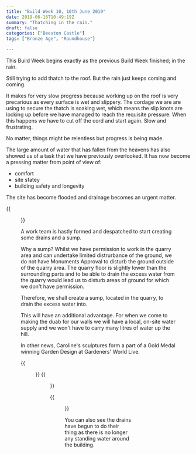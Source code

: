 ```yaml
---
title: "Build Week 10, 10th June 2019"
date: 2019-06-16T10:49:19Z
summary: "Thatching in the rain."
draft: false
categories: ["Beeston Castle"]
tags: ["Bronze Age", "Roundhouse"]

---
```

This Build Week begins exactly as the previous Build Week finished; in the rain.

Still trying to add thatch to the roof. But the rain just keeps coming and coming.

It makes for very slow progress because working up on the roof is very 
precarious as every surface is wet and slippery. The cordage we are are 
using to secure the thatch is soaking wet, which means the slip knots are 
locking up before we have managed to reach the requisite pressure. When this 
happens we have to cut off the cord and start again. Slow and frustrating.

No matter, things might be relentless but progress is being made.

The large amount of water that has fallen from the heavens has also showed us of a 
task that we have previously overlooked. It has now become a pressing matter
from point of view of:

* comfort
* site sfatey
* building safety and longevity

The site has become flooded and drainage becomes an urgent matter.

{{<figure src="../man-down.jpg" 
caption="Our first casualty in the wet conditions. Poor Dave Trevor, we shall miss him.">}}

A work team is hastly formed and despatched to start creating some drains and a sump.

Why a sump? Whilst we have permission to work in the quarry area and can undertake 
limited distrurbance of the ground, we do not have Monuments Approval to disturb the ground outside of
the quarry area. The quarry floor is slightly lower than the surrounding parts and to be able to drain 
the excess water from the quarry would lead us to disturb areas of ground for which we don't have 
permission.

Therefore, we shall create a sump, located in the quarry, to drain the excess water into.

This will have an additional advantage. For when we come to making the duab 
for our walls we will have a local, on-site water supply and we won't have to carry 
many litres of water up the hill.

In other news, Caroline's sculptures form a part of a Gold Medal winning Garden Design at 
Gardeners' World Live. 

{{<figure src="../carolines-sculptures.jpg" caption="Caroline's sculptures in their Gold Medal Winning Garden.">}}
{{<figure src="../gold-medal-winner.jpg" caption="The Garden was sponsored by Marrie Curie and was design by Emma Berry.">}}

{{<figure src="../progress-but-not-as-we-would-like.jpg" caption="By the end of the very wet week, an exhausted build team retired to the Pub to review this week's progress.">}}

You can also see the drains have begun to do their thing as there is no longer any standing water around the building.